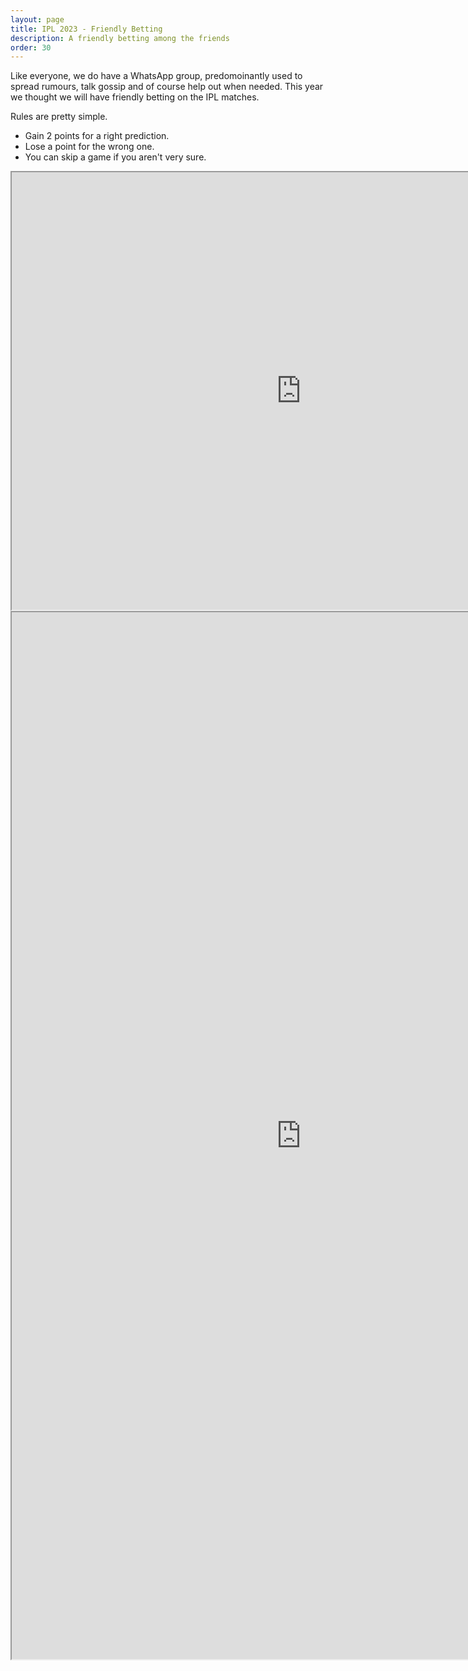 ```yaml
---
layout: page
title: IPL 2023 - Friendly Betting
description: A friendly betting among the friends
order: 30
---
```


Like everyone, we do have a WhatsApp group, predomoinantly used to spread rumours, talk gossip and of course help out when needed. This year we thought we will have friendly betting on the IPL matches.

Rules are pretty simple. 

 - Gain 2 points for a right prediction.
 - Lose a point for the wrong one.
 - You can skip a game if you aren't very sure. 

<iframe width="925" height="700" src="https://docs.google.com/spreadsheets/d/e/2PACX-1vTGkrzMuR7cIQBSEKZ468NediZGMNmOasEC0iLNBSbeKYH7Gp9nt_bUZjRsdOELlXl_wOYZNtlHNtlr/pubchart?oid=2111721628&amp;format=interactive"></iframe>

<iframe width="925" height="1675" src="https://docs.google.com/spreadsheets/d/e/2PACX-1vTGkrzMuR7cIQBSEKZ468NediZGMNmOasEC0iLNBSbeKYH7Gp9nt_bUZjRsdOELlXl_wOYZNtlHNtlr/pubhtml?gid=754924037&amp;single=true&amp;widget=true&amp;headers=false"></iframe>